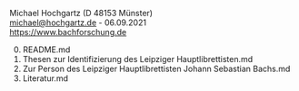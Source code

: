 
Michael Hochgartz (D 48153 Münster)  
michael@hochgartz.de - 06.09.2021  
https://www.bachforschung.de  


0. README.md
1. Thesen zur Identifizierung des Leipziger Hauptlibrettisten.md
2. Zur Person des Leipziger Hauptlibrettisten Johann Sebastian Bachs.md
3. Literatur.md
